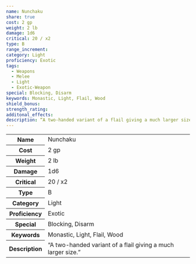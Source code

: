 ```yaml
---
name: Nunchaku
share: true
cost: 2 gp
weight: 2 lb
damage: 1d6
critical: 20 / x2
type: B
range_increment: 
category: Light
proficiency: Exotic
tags:
  - Weapons
  - Melee
  - Light
  - Exotic-Weapon
special: Blocking, Disarm
keywords: Monastic, Light, Flail, Wood
shield_bonus: 
strength_rating: 
additonal_effects: 
description: “A two-handed variant of a flail giving a much larger size.”
---
```


<p><span style="overflow-x: auto;"><table><tbody><tr><th>Name</th><td>Nunchaku</td></tr><tr><th>Cost</th><td>2 gp</td></tr><tr><th>Weight</th><td>2 lb</td></tr><tr><th>Damage</th><td>1d6</td></tr><tr><th>Critical</th><td>20 / x2</td></tr><tr><th>Type</th><td>B</td></tr><tr><th>Category</th><td>Light</td></tr><tr><th>Proficiency</th><td>Exotic</td></tr><tr><th>Special</th><td>Blocking, Disarm</td></tr><tr><th>Keywords</th><td>Monastic, Light, Flail, Wood</td></tr><tr><th>Description</th><td>“A two-handed variant of a flail giving a much larger size.”</td></tr></tbody></table></span></p>